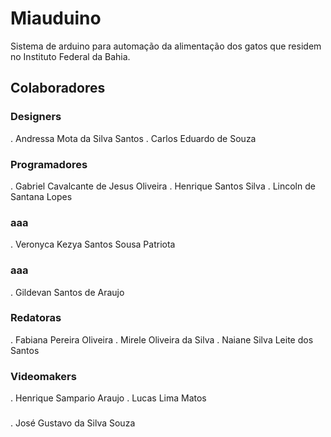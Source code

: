 # Miauduino
Sistema de arduino para automação da alimentação dos gatos que residem no Instituto Federal da Bahia.

## Colaboradores

### Designers
. Andressa Mota da Silva Santos
. Carlos Eduardo de Souza

### Programadores
. Gabriel Cavalcante de Jesus Oliveira
. Henrique Santos Silva
. Lincoln de Santana Lopes

### aaa
. Veronyca Kezya Santos Sousa Patriota

### aaa
. Gildevan Santos de Araujo

### Redatoras
. Fabiana Pereira Oliveira
. Mirele Oliveira da Silva
. Naiane Silva Leite dos Santos

### Videomakers
. Henrique Sampario Araujo
. Lucas Lima Matos

###
. José Gustavo da Silva Souza
